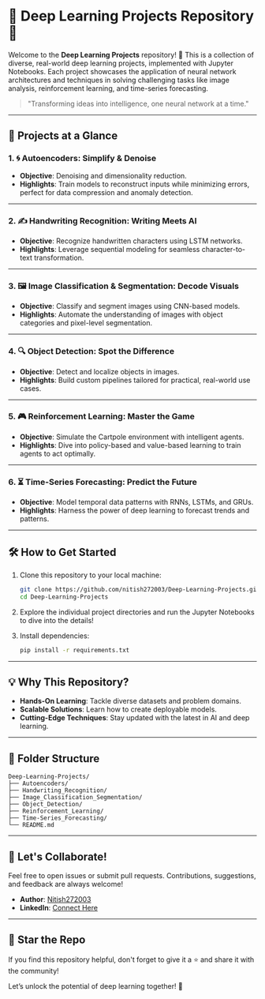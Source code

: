 # 🚀 Deep Learning Projects Repository 🌟  

Welcome to the **Deep Learning Projects** repository! 🎉 This is a collection of diverse, real-world deep learning projects, implemented with Jupyter Notebooks. Each project showcases the application of neural network architectures and techniques in solving challenging tasks like image analysis, reinforcement learning, and time-series forecasting.  

> "Transforming ideas into intelligence, one neural network at a time."  

---

## 🌟 Projects at a Glance  

### 1. **🌀 Autoencoders: Simplify & Denoise**  
- **Objective**: Denoising and dimensionality reduction.  
- **Highlights**: Train models to reconstruct inputs while minimizing errors, perfect for data compression and anomaly detection.  

---

### 2. **✍️ Handwriting Recognition: Writing Meets AI**  
- **Objective**: Recognize handwritten characters using LSTM networks.  
- **Highlights**: Leverage sequential modeling for seamless character-to-text transformation.  

---

### 3. **🖼️ Image Classification & Segmentation: Decode Visuals**  
- **Objective**: Classify and segment images using CNN-based models.  
- **Highlights**: Automate the understanding of images with object categories and pixel-level segmentation.  

---

### 4. **🔍 Object Detection: Spot the Difference**  
- **Objective**: Detect and localize objects in images.  
- **Highlights**: Build custom pipelines tailored for practical, real-world use cases.  

---

### 5. **🎮 Reinforcement Learning: Master the Game**  
- **Objective**: Simulate the Cartpole environment with intelligent agents.  
- **Highlights**: Dive into policy-based and value-based learning to train agents to act optimally.  

---

### 6. **⏳ Time-Series Forecasting: Predict the Future**  
- **Objective**: Model temporal data patterns with RNNs, LSTMs, and GRUs.  
- **Highlights**: Harness the power of deep learning to forecast trends and patterns.  

---

## 🛠️ How to Get Started  

1. Clone this repository to your local machine:  
   ```bash  
   git clone https://github.com/nitish272003/Deep-Learning-Projects.git  
   cd Deep-Learning-Projects  
   ```  

2. Explore the individual project directories and run the Jupyter Notebooks to dive into the details!  

3. Install dependencies:  
   ```bash  
   pip install -r requirements.txt  
   ```  

---

## 💡 Why This Repository?  

- **Hands-On Learning**: Tackle diverse datasets and problem domains.  
- **Scalable Solutions**: Learn how to create deployable models.  
- **Cutting-Edge Techniques**: Stay updated with the latest in AI and deep learning.  

---

## 📂 Folder Structure  

```
Deep-Learning-Projects/  
├── Autoencoders/  
├── Handwriting_Recognition/  
├── Image_Classification_Segmentation/  
├── Object_Detection/  
├── Reinforcement_Learning/  
├── Time-Series_Forecasting/  
└── README.md  
```  

---

## 🤝 Let's Collaborate!  

Feel free to open issues or submit pull requests. Contributions, suggestions, and feedback are always welcome!  

- **Author**: [Nitish272003](https://github.com/nitish272003)  
- **LinkedIn**: [Connect Here](https://www.linkedin.com/in/nitish-k-s/)  

---

## 🌟 Star the Repo  

If you find this repository helpful, don't forget to give it a ⭐️ and share it with the community!  

Let’s unlock the potential of deep learning together! 🚀